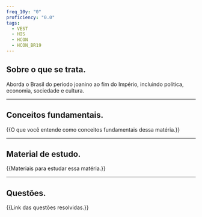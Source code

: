 ```yaml
---
freq_10y: "0"
proficiency: "0.0"
tags:
  - VEST
  - HIS
  - HCON
  - HCON_BR19
---
```

## Sobre o que se trata.

Aborda o Brasil do período joanino ao fim do Império, incluindo política, economia, sociedade e cultura.

--- 
## Conceitos fundamentais.

{{O que você entende como conceitos fundamentais dessa matéria.}}

---
## Material de estudo.

{{Materiais para estudar essa matéria.}}

--- 
## Questões.

{{Link das questões resolvidas.}}